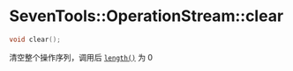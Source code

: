 # SevenTools::OperationStream::clear

```cpp
void clear();
```

清空整个操作序列，调用后 [`length()`](length.md) 为 0